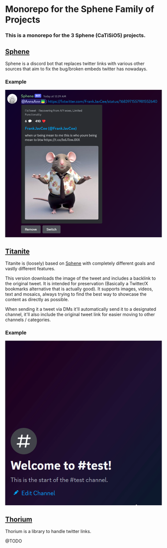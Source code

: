 # Monorepo for the Sphene Family of Projects

### This is a monorepo for the 3 Sphene (CaTiSiO5) projects.

## [Sphene](./sphene/README.md)

Sphene is a discord bot that replaces twitter links with various other sources that aim to fix the bug/broken embeds twitter has nowadays.

### Example

![](./sphene/.github/screenshot.png)

## [Titanite](./titanite/README.md)

Titanite is (loosely) based on [Sphene](https://github.com/AnnsAnna/sphene) with completely different goals and vastly different features. 

This version downloads the image of the tweet and includes a backlink to the original tweet. It is intended for preservation (Basically a Twitter/X bookmarks alternative that is actually good). It supports images, videos, text and mosaics, always trying to find the best way to showcase the content as directly as possible.

When sending it a tweet via DMs it'll automatically send it to a designated channel, it'll also include the original tweet link for easier moving to other channels / categories.

### Example

![example](./titanite/.github/example.gif)

## [Thorium](./thorium/README.md)

Thorium is a library to handle twitter links.

@TODO